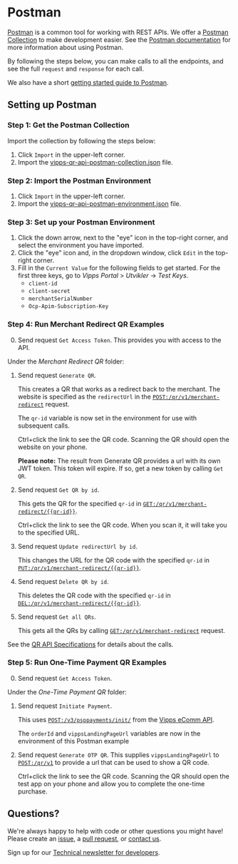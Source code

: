 # Postman

[Postman](https://www.getpostman.com/) is a common tool for working with REST APIs.
We offer a [Postman Collection](https://www.getpostman.com/collection) to make development easier.
See the [Postman documentation](https://www.getpostman.com/docs/) for more information about using Postman.

By following the steps below, you can make calls to all the
endpoints, and see the full `request` and `response` for each call.

We also have a short [getting started guide to Postman](https://github.com/vippsas/vipps-developers/blob/master/postman-guide.md).

## Setting up Postman

### Step 1: Get the Postman Collection

Import the collection by following the steps below:

1. Click `Import` in the upper-left corner.
2. Import the [vipps-qr-api-postman-collection.json](https://raw.githubusercontent.com/vippsas/vipps-qr-api/main/tools/vipps-qr-api-postman-collection.json) file.

### Step 2: Import the Postman Environment

1. Click `Import` in the upper-left corner.
2. Import the [vipps-qr-api-postman-environment.json](https://raw.githubusercontent.com/vippsas/vipps-qr-api/main/tools/vipps-qr-api-postman-environment.json) file.

### Step 3: Set up your Postman Environment

1. Click the down arrow, next to the "eye" icon in the top-right corner, and select the environment you have imported.
2. Click the "eye" icon and, in the dropdown window, click `Edit` in the top-right corner.
3. Fill in the `Current Value` for the following fields to get started. For the first three keys, go to *Vipps Portal* > *Utvikler* ->  *Test Keys*.
   - `client-id`
   - `client-secret`
   - `merchantSerialNumber`
   - `Ocp-Apim-Subscription-Key`


### Step 4: Run Merchant Redirect QR Examples

0. Send request `Get Access Token`. This provides you with access to the API.

Under the *Merchant Redirect QR* folder:

1. Send request `Generate QR`.

   This creates a QR that works as a redirect back to the merchant. The website is specified as the `redirectUrl` in the [`POST:/qr/v1/merchant-redirect`](https://vippsas.github.io/vipps-qr-api/redoc.html#tag/Merchant-redirect-QR/operation/CreateMerchantRedirectQr) request.

   The `qr-id` variable is now set in the environment for use with subsequent calls.

   Ctrl+click the link to see the QR code. Scanning the QR should open the website on your phone.

   **Please note:** The result from Generate QR provides a url with its own JWT token. This token will expire. If so, get a new token by calling `Get QR`.

2. Send request `Get QR by id`.

   This gets the QR for the specified `qr-id` in
[`GET:/qr/v1/merchant-redirect/{{qr-id}}`](https://vippsas.github.io/vipps-qr-api/redoc.html#tag/Merchant-redirect-QR/operation/GetMerchantRedirectQrById).

   Ctrl+click the link to see the QR code. When you scan it, it will take you to the specified URL.

3. Send request `Update redirectUrl by id`.

   This changes the URL for the QR code with the specified `qr-id` in
[`PUT:/qr/v1/merchant-redirect/{{qr-id}}`](https://vippsas.github.io/vipps-qr-api/redoc.html#tag/Merchant-redirect-QR/operation/UpdateMerchantRedirectUrl).

4. Send request `Delete QR by id`.

   This deletes the QR code with the specified `qr-id` in
[`DEL:/qr/v1/merchant-redirect/{{qr-id}}`](https://vippsas.github.io/vipps-qr-api/redoc.html#tag/Merchant-redirect-QR/operation/DeleteMerchantRedirectQr).


5. Send request `Get all QRs`.

   This gets all the QRs by calling [`GET:/qr/v1/merchant-redirect`](https://vippsas.github.io/vipps-qr-api/redoc.html#tag/Merchant-redirect-QR/operation/GetAllMerchantRedirectQrs) request.


See the [QR API Specifications](https://vippsas.github.io/vipps-qr-api/redoc.html) for details about the calls.

### Step 5: Run One-Time Payment QR Examples

0. Send request `Get Access Token`.

Under the *One-Time Payment QR* folder:

1. Send request `Initiate Payment`.

   This uses [`POST:/v3/psppayments/init/`](https://vippsas.github.io/vipps-ecom-api/#/Vipps%20eCom%20API/initiatePaymentV3UsingPOST)
   from the [Vipps eComm API](https://github.com/vippsas/vipps-ecom-api).

   The `orderId` and `vippsLandingPageUrl` variables are now in the environment of this Postman example

1. Send request `Generate OTP QR`. This supplies `vippsLandingPageUrl` to
 [`POST:/qr/v1`](https://vippsas.github.io/vipps-qr-api/#/One%20time%20payment%20QR/generateOtpQr) to provide a url that can be used to show a QR code.

   Ctrl+click the link to see the QR code. Scanning the QR should open the test app on your phone and allow you to complete the one-time purchase.


## Questions?

We're always happy to help with code or other questions you might have!
Please create an [issue](https://github.com/vippsas/vipps-qr-api/issues),
a [pull request](https://github.com/vippsas/vipps-qr-api/pulls),
or [contact us](https://github.com/vippsas/vipps-developers/blob/master/contact.md).

Sign up for our [Technical newsletter for developers](https://github.com/vippsas/vipps-developers/tree/master/newsletters).
